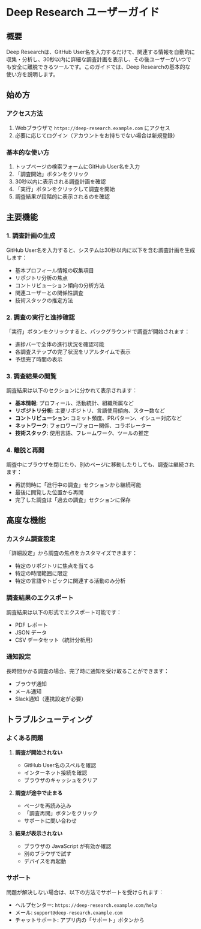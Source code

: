# Deep Research ユーザーガイド

## 概要

Deep Researchは、GitHub User名を入力するだけで、関連する情報を自動的に収集・分析し、30秒以内に詳細な調査計画を表示し、その後ユーザーがいつでも安全に離脱できるツールです。このガイドでは、Deep Researchの基本的な使い方を説明します。

## 始め方

### アクセス方法

1. Webブラウザで `https://deep-research.example.com` にアクセス
2. 必要に応じてログイン（アカウントをお持ちでない場合は新規登録）

### 基本的な使い方

1. トップページの検索フォームにGitHub User名を入力
2. 「調査開始」ボタンをクリック
3. 30秒以内に表示される調査計画を確認
4. 「実行」ボタンをクリックして調査を開始
5. 調査結果が段階的に表示されるのを確認

## 主要機能

### 1. 調査計画の生成

GitHub User名を入力すると、システムは30秒以内に以下を含む調査計画を生成します：

- 基本プロフィール情報の収集項目
- リポジトリ分析の焦点
- コントリビューション傾向の分析方法
- 関連ユーザーとの関係性調査
- 技術スタックの推定方法

### 2. 調査の実行と進捗確認

「実行」ボタンをクリックすると、バックグラウンドで調査が開始されます：

- 進捗バーで全体の進行状況を確認可能
- 各調査ステップの完了状況をリアルタイムで表示
- 予想完了時間の表示

### 3. 調査結果の閲覧

調査結果は以下のセクションに分かれて表示されます：

- **基本情報**: プロフィール、活動統計、組織所属など
- **リポジトリ分析**: 主要リポジトリ、言語使用傾向、スター数など
- **コントリビューション**: コミット頻度、PRパターン、イシュー対応など
- **ネットワーク**: フォロワー/フォロー関係、コラボレーター
- **技術スタック**: 使用言語、フレームワーク、ツールの推定

### 4. 離脱と再開

調査中にブラウザを閉じたり、別のページに移動したりしても、調査は継続されます：

- 再訪問時に「進行中の調査」セクションから継続可能
- 最後に閲覧した位置から再開
- 完了した調査は「過去の調査」セクションに保存

## 高度な機能

### カスタム調査設定

「詳細設定」から調査の焦点をカスタマイズできます：

- 特定のリポジトリに焦点を当てる
- 特定の時間範囲に限定
- 特定の言語やトピックに関連する活動のみ分析

### 調査結果のエクスポート

調査結果は以下の形式でエクスポート可能です：

- PDF レポート
- JSON データ
- CSV データセット（統計分析用）

### 通知設定

長時間かかる調査の場合、完了時に通知を受け取ることができます：

- ブラウザ通知
- メール通知
- Slack通知（連携設定が必要）

## トラブルシューティング

### よくある問題

1. **調査が開始されない**
   - GitHub User名のスペルを確認
   - インターネット接続を確認
   - ブラウザのキャッシュをクリア

2. **調査が途中で止まる**
   - ページを再読み込み
   - 「調査再開」ボタンをクリック
   - サポートに問い合わせ

3. **結果が表示されない**
   - ブラウザの JavaScript が有効か確認
   - 別のブラウザで試す
   - デバイスを再起動

### サポート

問題が解決しない場合は、以下の方法でサポートを受けられます：

- ヘルプセンター: `https://deep-research.example.com/help`
- メール: `support@deep-research.example.com`
- チャットサポート: アプリ内の「サポート」ボタンから